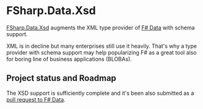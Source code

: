
# FSharp.Data.Xsd

[FSharp.Data.Xsd](http://fsprojects.github.io/FSharp.Data.Xsd/) augments the XML type provider 
of [F# Data](http://fsharp.github.io/FSharp.Data/) with schema support.

XML is in decline but many enterprises still use it heavily. That's why a type provider with schema support may help popularizing F# as a great tool also for boring line of business applications (BLOBAs). 

## Project status and Roadmap

The XSD support is sufficiently complete and it's been also submitted as a [pull request to F# Data](https://github.com/fsharp/FSharp.Data/pull/1004).





      
      

